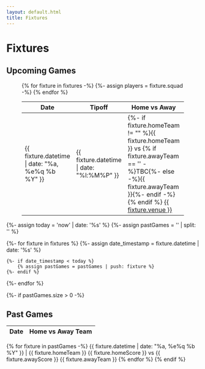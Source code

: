 ```yaml
---
layout: default.html
title: Fixtures
---
```


# Fixtures

## Upcoming Games

<figure>
	<table>
		<thead>
			<tr>
				<th>Date</th>
				<th>Tipoff</th>
				<th>Home vs Away</th>
				<th>Squad</th>
			</tr>
		</thead>
		<tbody>
			{% for fixture in fixtures -%}
				{%- assign players = fixture.squad -%}
				<tr>
					<td>{{ fixture.datetime | date: "%a, %e%q %b %Y" }}</td>
					<td>{{ fixture.datetime | date: "%l:%M%P" }}</td>
					<td>{%- if fixture.homeTeam != "" %}{{ fixture.homeTeam }} vs {% if fixture.awayTeam == '' -%}TBC{%- else -%}{{ fixture.awayTeam }}{%- endif -%}<br>{% endif %}
					<a href="{{ fixture.mapLink }}" target="_blank">{{ fixture.venue }}</a></td>
					<td>
						{%- if players %}
							<details>
								<summary>Players ({{ players | size }})</summary>
								<ul>
									{%- for player in players -%}
										<li>{{ player.kit }} - {{ player.givenName }}, {{ player.familyName | first }}</li>
									{% endfor %}
								</ul>
							</details>
						{% endif %}
					</td>
				</tr>
			{% endfor %}
		</tbody>
	</table>
</figure>


{%- assign today = 'now' | date: '%s' %}
{%- assign pastGames = '' | split: '' %}

{%- for fixture in fixtures %}
	{%- assign date_timestamp = fixture.datetime | date: '%s' %}

	{%- if date_timestamp < today %}
		{% assign pastGames = pastGames | push: fixture %}
	{%- endif %}
{%- endfor %}

{%- if pastGames.size > 0 -%}
## Past Games
Date | Home vs Away Team
-- | --
{% for fixture in pastGames -%}
{{ fixture.datetime | date: "%a, %e%q %b %Y" }} | {{ fixture.homeTeam }} {{ fixture.homeScore }} vs {{ fixture.awayScore }} {{ fixture.awayTeam }}
{% endfor %}
{% endif %}
